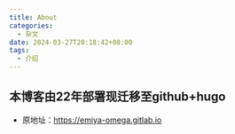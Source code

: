 ```yaml
---
title: About
categories:
  - 杂文
date: 2024-03-27T20:18:42+08:00
tags:
  - 介绍
---
```

## 本博客由22年部署现迁移至github+hugo
- 原地址：https://emiya-omega.gitlab.io
